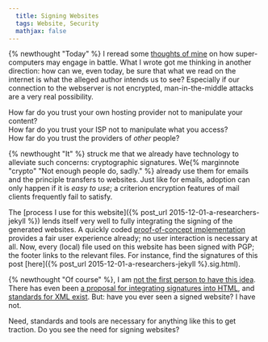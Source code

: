```yaml
---
  title: Signing Websites
  tags: Website, Security
  mathjax: false
---
```


{% newthought "Today" %} I reread some 
  [thoughts of mine](http://worldbuilding.stackexchange.com/a/27379/3657)
on how super-computers may engage in battle.
What I wrote got me thinking in another direction:
how can we, even today, be sure that what we read on the internet is what
the alleged author intends us to see? Especially if our connection to the
webserver is not encrypted, man-in-the-middle attacks are a very real possibility.

How far do you trust your own hosting provider not to manipulate your content?  
How far do you trust your ISP not to manipulate what you access?  
How far do you trust the providers of *other* people?

{% newthought "It" %} struck me that we already have technology to alleviate 
such concerns: cryptographic signatures. 
We{% marginnote "crypto" "Not enough people do, sadly." %} already use them for
emails and the principle transfers to websites.
Just like for emails, adoption can only happen if it is *easy to use*;
a criterion encryption features of mail clients frequently fail to satisfy.

The 
  [process I use for this website]({% post_url 2015-12-01-a-researchers-jekyll %})
lends itself very well to fully integrating the signing of the generated websites.
A quickly coded 
  [proof-of-concept implementation](https://github.com/reitzig/reitzig.github.io/blob/sources/_plugins/pgp-sign.rb)
provides a fair user experience already; no user interaction is necessary at all.
Now, every (local) file used on this website has been signed with PGP; the
footer links to the relevant files. For instance, find the signatures of this
post
  [here]({% post_url 2015-12-01-a-researchers-jekyll %}.sig.html).

{% newthought "Of course" %}, I am 
  [not the first person to have this idea](http://www.sanface.com/pgphtml.html).
There has even been 
  [a proposal for integrating signatures into HTML](http://www.w3.org/2007/11/h6n/),
and 
  [standards for XML exist](http://www.w3.org/standards/techs/xmlsig).
But: have you ever seen a signed website? I have not.

Need, standards and tools are necessary for anything like this to get traction.
Do you see the need for signing websites?
